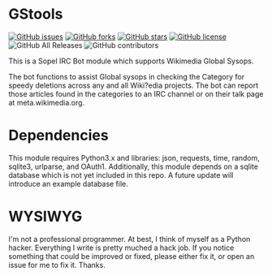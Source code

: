 # GStools

[![GitHub issues](https://img.shields.io/github/issues/Operator873/GStools)](https://github.com/Operator873/GStools/issues)
[![GitHub forks](https://img.shields.io/github/forks/Operator873/GStools)](https://github.com/Operator873/GStools/network)
[![GitHub stars](https://img.shields.io/github/stars/Operator873/GStools)](https://github.com/Operator873/GStools/stargazers)
[![GitHub license](https://img.shields.io/github/license/Operator873/GStools)](https://github.com/Operator873/GStools/blob/master/LICENSE)
![GitHub All Releases](https://img.shields.io/github/downloads/Operator873/GStools/total)
![GitHub contributors](https://img.shields.io/github/contributors/Operator873/GStools)


This is a Sopel IRC Bot module which supports Wikimedia Global Sysops.

The bot functions to assist Global sysops in checking the Category for speedy deletions across any and all Wiki?edia projects. The bot can report those articles found in the categories to an IRC channel or on their talk page at meta.wikimedia.org.

# Dependencies

This module requires Python3.x and libraries: json, requests, time, random, sqlite3, urlparse, and OAuth1. Additionally, this module depends on a sqlite database which is not yet included in this repo. A future update will introduce an example database file.

# WYSIWYG

I'm not a professional programmer. At best, I think of myself as a Python hacker. Everything I write is pretty muched a hack job. If you notice something that could be improved or fixed, please either fix it, or open an issue for me to fix it. Thanks.
